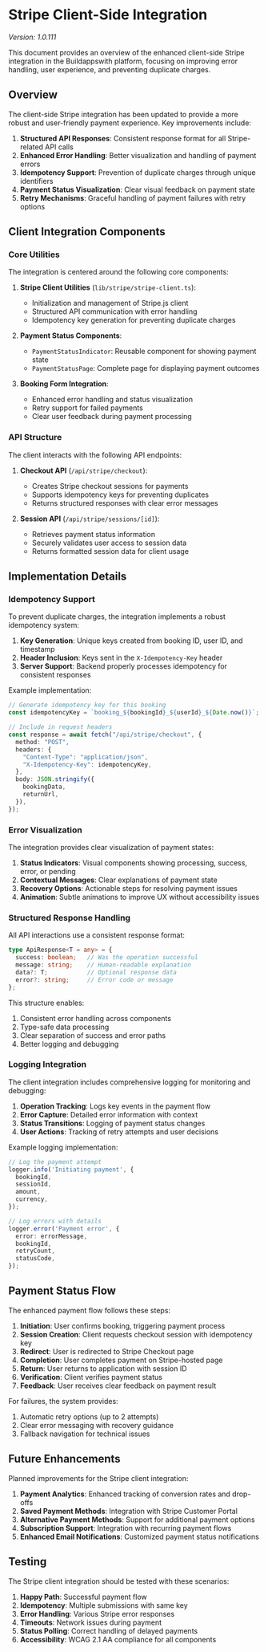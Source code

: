 # Stripe Client-Side Integration

*Version: 1.0.111*

This document provides an overview of the enhanced client-side Stripe integration in the Buildappswith platform, focusing on improving error handling, user experience, and preventing duplicate charges.

## Overview

The client-side Stripe integration has been updated to provide a more robust and user-friendly payment experience. Key improvements include:

1. **Structured API Responses**: Consistent response format for all Stripe-related API calls
2. **Enhanced Error Handling**: Better visualization and handling of payment errors
3. **Idempotency Support**: Prevention of duplicate charges through unique identifiers
4. **Payment Status Visualization**: Clear visual feedback on payment state
5. **Retry Mechanisms**: Graceful handling of payment failures with retry options

## Client Integration Components

### Core Utilities

The integration is centered around the following core components:

1. **Stripe Client Utilities** (`lib/stripe/stripe-client.ts`): 
   - Initialization and management of Stripe.js client
   - Structured API communication with error handling
   - Idempotency key generation for preventing duplicate charges

2. **Payment Status Components**:
   - `PaymentStatusIndicator`: Reusable component for showing payment state
   - `PaymentStatusPage`: Complete page for displaying payment outcomes

3. **Booking Form Integration**:
   - Enhanced error handling and status visualization
   - Retry support for failed payments
   - Clear user feedback during payment processing

### API Structure

The client interacts with the following API endpoints:

1. **Checkout API** (`/api/stripe/checkout`):
   - Creates Stripe checkout sessions for payments
   - Supports idempotency keys for preventing duplicates
   - Returns structured responses with clear error messages

2. **Session API** (`/api/stripe/sessions/[id]`):
   - Retrieves payment status information
   - Securely validates user access to session data
   - Returns formatted session data for client usage

## Implementation Details

### Idempotency Support

To prevent duplicate charges, the integration implements a robust idempotency system:

1. **Key Generation**: Unique keys created from booking ID, user ID, and timestamp
2. **Header Inclusion**: Keys sent in the `X-Idempotency-Key` header
3. **Server Support**: Backend properly processes idempotency for consistent responses

Example implementation:
```typescript
// Generate idempotency key for this booking
const idempotencyKey = `booking_${bookingId}_${userId}_${Date.now()}`;

// Include in request headers
const response = await fetch("/api/stripe/checkout", {
  method: "POST",
  headers: {
    "Content-Type": "application/json",
    "X-Idempotency-Key": idempotencyKey,
  },
  body: JSON.stringify({
    bookingData,
    returnUrl,
  }),
});
```

### Error Visualization

The integration provides clear visualization of payment states:

1. **Status Indicators**: Visual components showing processing, success, error, or pending
2. **Contextual Messages**: Clear explanations of payment state
3. **Recovery Options**: Actionable steps for resolving payment issues
4. **Animation**: Subtle animations to improve UX without accessibility issues

### Structured Response Handling

All API interactions use a consistent response format:

```typescript
type ApiResponse<T = any> = {
  success: boolean;   // Was the operation successful
  message: string;    // Human-readable explanation
  data?: T;           // Optional response data
  error?: string;     // Error code or message
};
```

This structure enables:
1. Consistent error handling across components
2. Type-safe data processing
3. Clear separation of success and error paths
4. Better logging and debugging

### Logging Integration

The client integration includes comprehensive logging for monitoring and debugging:

1. **Operation Tracking**: Logs key events in the payment flow
2. **Error Capture**: Detailed error information with context
3. **Status Transitions**: Logging of payment status changes
4. **User Actions**: Tracking of retry attempts and user decisions

Example logging implementation:
```typescript
// Log the payment attempt
logger.info('Initiating payment', {
  bookingId,
  sessionId,
  amount,
  currency,
});

// Log errors with details
logger.error('Payment error', {
  error: errorMessage,
  bookingId,
  retryCount,
  statusCode,
});
```

## Payment Status Flow

The enhanced payment flow follows these steps:

1. **Initiation**: User confirms booking, triggering payment process
2. **Session Creation**: Client requests checkout session with idempotency key
3. **Redirect**: User is redirected to Stripe Checkout page
4. **Completion**: User completes payment on Stripe-hosted page
5. **Return**: User returns to application with session ID
6. **Verification**: Client verifies payment status
7. **Feedback**: User receives clear feedback on payment result

For failures, the system provides:
1. Automatic retry options (up to 2 attempts)
2. Clear error messaging with recovery guidance
3. Fallback navigation for technical issues

## Future Enhancements

Planned improvements for the Stripe client integration:

1. **Payment Analytics**: Enhanced tracking of conversion rates and drop-offs
2. **Saved Payment Methods**: Integration with Stripe Customer Portal
3. **Alternative Payment Methods**: Support for additional payment options
4. **Subscription Support**: Integration with recurring payment flows
5. **Enhanced Email Notifications**: Customized payment status notifications

## Testing

The Stripe client integration should be tested with these scenarios:

1. **Happy Path**: Successful payment flow
2. **Idempotency**: Multiple submissions with same key
3. **Error Handling**: Various Stripe error responses
4. **Timeouts**: Network issues during payment
5. **Status Polling**: Correct handling of delayed payments
6. **Accessibility**: WCAG 2.1 AA compliance for all components
